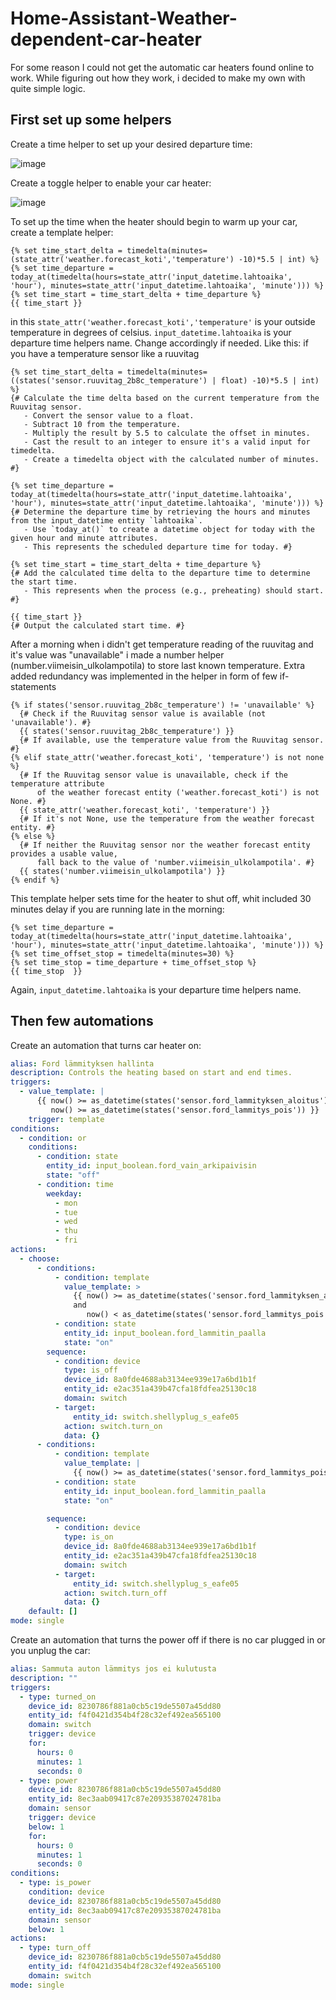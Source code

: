 # Home-Assistant-Weather-dependent-car-heater
For some reason I could not get the automatic car heaters found online to work. While figuring out how they work, i decided to make my own with quite simple logic.

## First set up some helpers
Create a time helper to set up your desired departure time:

![image](https://github.com/user-attachments/assets/e39b9b19-3c52-45ae-ba27-85657e6dd6fa)

Create a toggle helper to enable your car heater:

![image](https://github.com/user-attachments/assets/60ecf4d4-5038-47cd-b4bb-c0a9da18997d)


To set up the time when the heater should begin to warm up your car, create a template helper:
```jinja2
{% set time_start_delta = timedelta(minutes=(state_attr('weather.forecast_koti','temperature') -10)*5.5 | int) %}
{% set time_departure = today_at(timedelta(hours=state_attr('input_datetime.lahtoaika', 'hour'), minutes=state_attr('input_datetime.lahtoaika', 'minute'))) %}
{% set time_start = time_start_delta + time_departure %}
{{ time_start }}
```
in this `state_attr('weather.forecast_koti','temperature'` is your outside temperature in degrees of celsius.
`input_datetime.lahtoaika` is your departure time helpers name.
Change accordingly if needed.
Like this: if you have a temperature sensor like a ruuvitag
```jinja2
{% set time_start_delta = timedelta(minutes=((states('sensor.ruuvitag_2b8c_temperature') | float) -10)*5.5 | int) %}
{# Calculate the time delta based on the current temperature from the Ruuvitag sensor.
   - Convert the sensor value to a float.
   - Subtract 10 from the temperature.
   - Multiply the result by 5.5 to calculate the offset in minutes.
   - Cast the result to an integer to ensure it's a valid input for timedelta.
   - Create a timedelta object with the calculated number of minutes. #}

{% set time_departure = today_at(timedelta(hours=state_attr('input_datetime.lahtoaika', 'hour'), minutes=state_attr('input_datetime.lahtoaika', 'minute'))) %}
{# Determine the departure time by retrieving the hours and minutes from the input_datetime entity `lahtoaika`.
   - Use `today_at()` to create a datetime object for today with the given hour and minute attributes.
   - This represents the scheduled departure time for today. #}

{% set time_start = time_start_delta + time_departure %}
{# Add the calculated time delta to the departure time to determine the start time.
   - This represents when the process (e.g., preheating) should start. #}

{{ time_start }}
{# Output the calculated start time. #}

```
After a morning when i didn't get temperature reading of the ruuvitag and it's value was "unavailable" i made a number helper (number.viimeisin_ulkolampotila) to store last known temperature. Extra added redundancy was implemented in the helper in form of few if-statements
```jinja2
{% if states('sensor.ruuvitag_2b8c_temperature') != 'unavailable' %}
  {# Check if the Ruuvitag sensor value is available (not 'unavailable'). #}
  {{ states('sensor.ruuvitag_2b8c_temperature') }}
  {# If available, use the temperature value from the Ruuvitag sensor. #}
{% elif state_attr('weather.forecast_koti', 'temperature') is not none %}
  {# If the Ruuvitag sensor value is unavailable, check if the temperature attribute 
      of the weather forecast entity ('weather.forecast_koti') is not None. #}
  {{ state_attr('weather.forecast_koti', 'temperature') }}
  {# If it's not None, use the temperature from the weather forecast entity. #}
{% else %}
  {# If neither the Ruuvitag sensor nor the weather forecast entity provides a usable value, 
      fall back to the value of 'number.viimeisin_ulkolampotila'. #}
  {{ states('number.viimeisin_ulkolampotila') }}
{% endif %}
```
This template helper sets time for the heater to shut off, whit included 30 minutes delay if you are running late in the morning:
```jinja2
{% set time_departure = today_at(timedelta(hours=state_attr('input_datetime.lahtoaika', 'hour'), minutes=state_attr('input_datetime.lahtoaika', 'minute'))) %}
{% set time_offset_stop = timedelta(minutes=30) %}
{% set time_stop = time_departure + time_offset_stop %}
{{ time_stop  }}
```
Again, `input_datetime.lahtoaika` is your departure time helpers name.

## Then few automations

Create an automation that turns car heater on:
```yaml
alias: Ford lämmityksen hallinta
description: Controls the heating based on start and end times.
triggers:
  - value_template: |
      {{ now() >= as_datetime(states('sensor.ford_lammityksen_aloitus')) or
         now() >= as_datetime(states('sensor.ford_lammitys_pois')) }}
    trigger: template
conditions:
  - condition: or
    conditions:
      - condition: state
        entity_id: input_boolean.ford_vain_arkipaivisin
        state: "off"
      - condition: time
        weekday:
          - mon
          - tue
          - wed
          - thu
          - fri
actions:
  - choose:
      - conditions:
          - condition: template
            value_template: >
              {{ now() >= as_datetime(states('sensor.ford_lammityksen_aloitus'))
              and
                 now() < as_datetime(states('sensor.ford_lammitys_pois')) }}
          - condition: state
            entity_id: input_boolean.ford_lammitin_paalla
            state: "on"
        sequence:
          - condition: device
            type: is_off
            device_id: 8a0fde4688ab3134ee939e17a6bd1b1f
            entity_id: e2ac351a439b47cfa18fdfea25130c18
            domain: switch
          - target:
              entity_id: switch.shellyplug_s_eafe05
            action: switch.turn_on
            data: {}
      - conditions:
          - condition: template
            value_template: |
              {{ now() >= as_datetime(states('sensor.ford_lammitys_pois')) }}
          - condition: state
            entity_id: input_boolean.ford_lammitin_paalla
            state: "on"

        sequence:
          - condition: device
            type: is_on
            device_id: 8a0fde4688ab3134ee939e17a6bd1b1f
            entity_id: e2ac351a439b47cfa18fdfea25130c18
            domain: switch
          - target:
              entity_id: switch.shellyplug_s_eafe05
            action: switch.turn_off
            data: {}
    default: []
mode: single

```

Create an automation that turns the power off if there is no car plugged in or you unplug the car:
```yaml
alias: Sammuta auton lämmitys jos ei kulutusta
description: ""
triggers:
  - type: turned_on
    device_id: 8230786f881a0cb5c19de5507a45dd80
    entity_id: f4f0421d354b4f28c32ef492ea565100
    domain: switch
    trigger: device
    for:
      hours: 0
      minutes: 1
      seconds: 0
  - type: power
    device_id: 8230786f881a0cb5c19de5507a45dd80
    entity_id: 8ec3aab09417c87e20935387024781ba
    domain: sensor
    trigger: device
    below: 1
    for:
      hours: 0
      minutes: 1
      seconds: 0
conditions:
  - type: is_power
    condition: device
    device_id: 8230786f881a0cb5c19de5507a45dd80
    entity_id: 8ec3aab09417c87e20935387024781ba
    domain: sensor
    below: 1
actions:
  - type: turn_off
    device_id: 8230786f881a0cb5c19de5507a45dd80
    entity_id: f4f0421d354b4f28c32ef492ea565100
    domain: switch
mode: single
```
